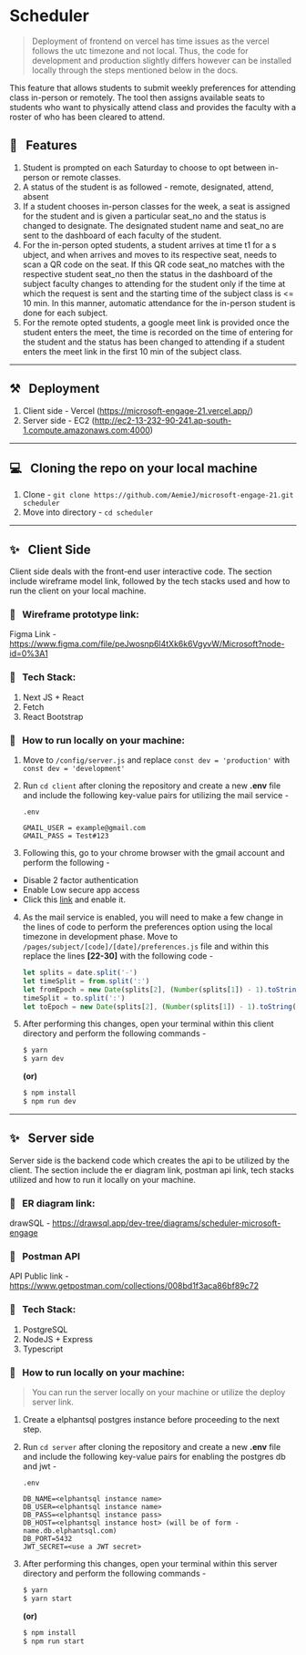 # Scheduler 

> Deployment of frontend on vercel has time issues as the vercel follows the utc timezone and not local. Thus, the code for development and production slightly differs however can be installed locally through the steps mentioned below in the docs.

This feature that allows students to submit weekly preferences for attending class in-person or remotely. The tool then assigns available seats to students who want to physically attend class and provides the faculty with a roster of who has been cleared to attend.

## 🚀 &nbsp; Features 

1. Student is prompted on each Saturday to choose to opt between in-person or remote classes.  
2. A status of the student is as followed - remote, designated, attend, absent
3. If a student chooses in-person classes for the week, a seat is assigned for the student and is given a particular seat_no and the status is changed to designate. The designated student name and seat_no are sent to the dashboard of each faculty of the student. 
4. For the in-person opted students,  a student arrives at time t1 for a s   ubject, and when arrives and moves to its respective seat, needs to scan a QR code on the seat. If this QR code seat_no matches with the respective student seat_no then the status in the dashboard of the subject faculty changes to attending for the student only if the time at which the request is sent and the starting time of the subject class is <= 10 min. In this manner, automatic attendance for the in-person student is done for each subject. 
5. For the remote opted students, a google meet link is provided once the student enters the meet, the time is recorded on the time of entering for the student and the status has been changed to attending if a student enters the meet link in the first 10 min of the subject class. 
<hr/>

## ⚒️ &nbsp; Deployment 

1. Client side - Vercel (https://microsoft-engage-21.vercel.app/)
2. Server side - EC2 (http://ec2-13-232-90-241.ap-south-1.compute.amazonaws.com:4000)
<hr/>

## 💻 &nbsp; Cloning the repo on your local machine 

1. Clone - `git clone https://github.com/AemieJ/microsoft-engage-21.git scheduler`
2. Move into directory - `cd scheduler`
<hr/>

## ✨ &nbsp; Client Side
Client side deals with the front-end user interactive code. The section include wireframe model link, followed by the tech stacks used and how to run the client on your local machine.

### 📌 &nbsp; Wireframe prototype link: 
Figma Link - https://www.figma.com/file/peJwosnp6l4tXk6k6VgyvW/Microsoft?node-id=0%3A1

### 📌 &nbsp; Tech Stack:
1. Next JS + React
2. Fetch 
3. React Bootstrap 

### 📌 &nbsp; How to run locally on your machine: 
1. Move to `/config/server.js` and replace `const dev = 'production'` with `const dev = 'development'`

2. Run `cd client` after cloning the repository and create a new **.env** file and include the following key-value pairs for utilizing the mail service - 
    ```
    .env

    GMAIL_USER = example@gmail.com
    GMAIL_PASS = Test#123
    ```

3. Following this, go to your chrome browser with the gmail account and perform the following - 
- Disable 2 factor authentication
- Enable Low secure app access 
- Click this [link](https://accounts.google.com/DisplayUnlockCaptcha) and enable it. 

4. As the mail service is enabled, you will need to make a few change in the lines of code to perform the preferences option using the local timezone in development phase. Move to `/pages/subject/[code]/[date]/preferences.js` file and within this replace the lines **[22-30]** with the following code - 

    ```javascript
    let splits = date.split('-')
    let timeSplit = from.split(':')
    let fromEpoch = new Date(splits[2], (Number(splits[1]) - 1).toString(), splits[0], timeSplit[0], timeSplit[1]).getTime()
    timeSplit = to.split(':')
    let toEpoch = new Date(splits[2], (Number(splits[1]) - 1).toString(), splits[0], timeSplit[0], timeSplit[1]).getTime()
    ```

4. After performing this changes, open your terminal within this client directory and perform the following commands - 
    ```bash
    $ yarn
    $ yarn dev
    ```
    **(or)**

    ```bash
    $ npm install
    $ npm run dev
    ```
<hr />

## ✨ &nbsp; Server side
Server side is the backend code which creates the api to be utilized by the client. The section include the er diagram link, postman api link, tech stacks utilized and how to run it locally on your machine.

### 📌 &nbsp; ER diagram link:
drawSQL - https://drawsql.app/dev-tree/diagrams/scheduler-microsoft-engage

### 📌 &nbsp; Postman API
API Public link - https://www.getpostman.com/collections/008bd1f3aca86bf89c72

### 📌 &nbsp; Tech Stack: 
1. PostgreSQL
2. NodeJS + Express
3. Typescript

### 📌 &nbsp; How to run locally on your machine: 
> You can run the server locally on your machine or utilize the deploy server link.

1. Create a elphantsql postgres instance before proceeding to the next step. 

2. Run `cd server` after cloning the repository and create a new **.env** file and include the following key-value pairs for enabling the postgres db and jwt - 
    ```
    .env 

    DB_NAME=<elphantsql instance name>
    DB_USER=<elphantsql instance name>
    DB_PASS=<elphantsql instance pass>
    DB_HOST=<elphantsql instance host> (will be of form - name.db.elphantsql.com)
    DB_PORT=5432
    JWT_SECRET=<use a JWT secret>
    ```

3. After performing this changes, open your terminal within this server directory and perform the following commands - 
    ```bash
    $ yarn
    $ yarn start
    ```

    **(or)**
    
    ```bash
    $ npm install
    $ npm run start
    ```